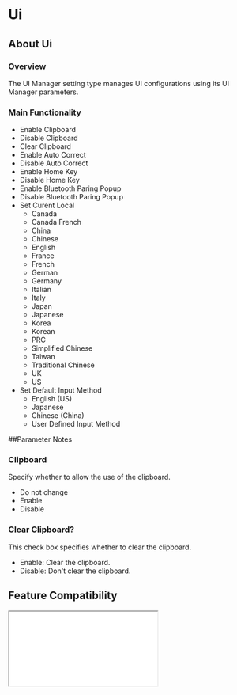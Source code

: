 # Ui

## About Ui

### Overview

The UI Manager setting type manages UI configurations using its UI Manager parameters. 

### Main Functionality

* Enable Clipboard
* Disable Clipboard
* Clear Clipboard 
* Enable Auto Correct
* Disable Auto Correct
* Enable Home Key
* Disable Home Key
* Enable Bluetooth Paring Popup
* Disable Bluetooth Paring Popup
* Set Curent Local 
  * Canada
  * Canada French
  * China 
  * Chinese
  * English 
  * France
  * French
  * German
  * Germany
  * Italian
  * Italy
  * Japan
  * Japanese
  * Korea
  * Korean
  * PRC
  * Simplified Chinese
  * Taiwan 
  * Traditional Chinese
  * UK
  * US
* Set Default Input Method 
  * English (US)
  * Japanese
  * Chinese (China)
  * User Defined Input Method

##Parameter Notes
### Clipboard
Specify whether to allow the use of the clipboard.

* Do not change
* Enable
* Disable

### Clear Clipboard?
This check box specifies whether to clear the clipboard.

* Enable: Clear the clipboard.
* Disable: Don't clear the clipboard.


## Feature Compatibility
<iframe src="compare.html#mx=4.3&csp=UiMgr&os=All&embed=true"></iframe> 
